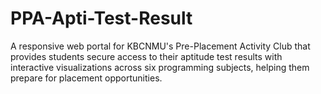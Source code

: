 # PPA-Apti-Test-Result
A responsive web portal for KBCNMU's Pre-Placement Activity Club that provides students secure access to their aptitude test results with interactive visualizations across six programming subjects, helping them prepare for placement opportunities.

